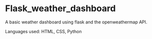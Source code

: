# Flask_weather_dashboard
A basic weather dashboard using flask and the openweathermap API. 

Languages used: HTML, CSS, Python
